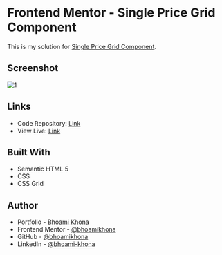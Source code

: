 # Frontend Mentor - Single Price Grid Component

This is my solution for [Single Price Grid Component](https://www.frontendmentor.io/challenges/single-price-grid-component-5ce41129d0ff452fec5abbbc).

## Screenshot

![1](https://github.com/bhoamikhona/frontend-mentor-challenges/assets/50435319/b8bfc668-5927-46e8-a941-a29d7efbe8b8)

## Links

- Code Repository: [Link](https://github.com/bhoamikhona/frontend-mentor-challenges/tree/main/single-price-grid-component-main)
- View Live: [Link](https://bhoamikhona.github.io/frontend-mentor-challenges/single-price-grid-component-main/index.html)

## Built With

- Semantic HTML 5
- CSS
- CSS Grid

## Author

- Portfolio - [Bhoami Khona](https://bhoamikhona.github.io/bhoami-khona-website/)
- Frontend Mentor - [@bhoamikhona](https://www.frontendmentor.io/profile/bhoamikhona)
- GitHub - [@bhoamikhona](https://github.com/bhoamikhona)
- LinkedIn - [@bhoami-khona](https://www.linkedin.com/in/bhoami-khona/)
